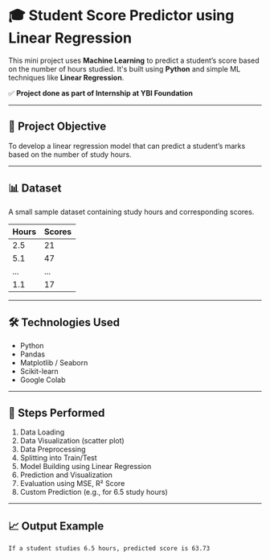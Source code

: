 # 🎓 Student Score Predictor using Linear Regression

This mini project uses **Machine Learning** to predict a student’s score based on the number of hours studied. It's built using **Python** and simple ML techniques like **Linear Regression**.  

✅ **Project done as part of Internship at YBI Foundation**

---

## 📌 Project Objective

To develop a linear regression model that can predict a student’s marks based on the number of study hours.

---

## 📊 Dataset

A small sample dataset containing study hours and corresponding scores.

| Hours | Scores |
|-------|--------|
| 2.5   | 21     |
| 5.1   | 47     |
| ...   | ...    |
| 1.1   | 17     |

---

## 🛠️ Technologies Used

- Python
- Pandas
- Matplotlib / Seaborn
- Scikit-learn
- Google Colab

---

## 🚀 Steps Performed

1. Data Loading
2. Data Visualization (scatter plot)
3. Data Preprocessing
4. Splitting into Train/Test
5. Model Building using Linear Regression
6. Prediction and Visualization
7. Evaluation using MSE, R² Score
8. Custom Prediction (e.g., for 6.5 study hours)

---

## 📈 Output Example

```bash
If a student studies 6.5 hours, predicted score is 63.73
